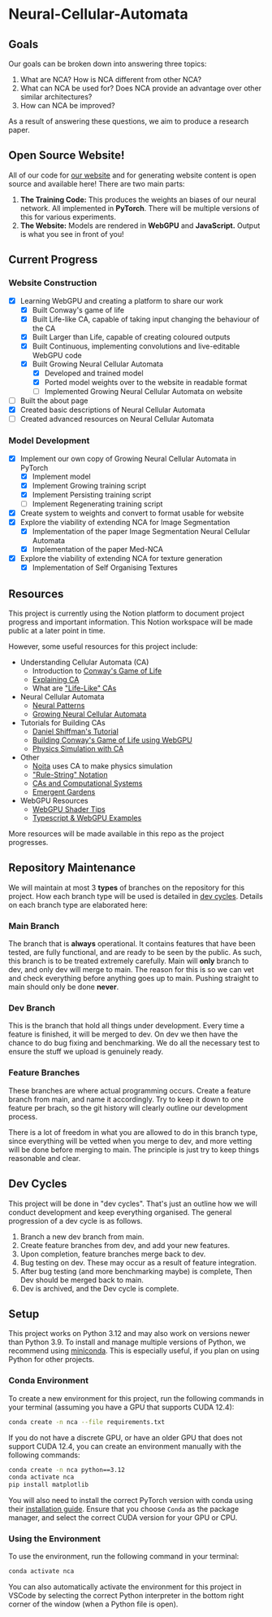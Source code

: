 # Neural-Cellular-Automata

## Goals

Our goals can be broken down into answering three topics:

1. What are NCA? How is NCA different from other NCA?
2. What can NCA be used for? Does NCA provide an advantage over other similar architectures?
3. How can NCA be improved?

As a result of answering these questions, we aim to produce a research paper.

## Open Source Website!

All of our code for <a href="https://neuralca.org">our website</a> and for generating website content is open source and available here! There are two main parts:

1. **The Training Code:** This produces the weights an biases of our neural network. All implemented in **PyTorch**. There will be multiple versions of this for various experiments.
2. **The Website:** Models are rendered in **WebGPU** and **JavaScript.** Output is what you see in front of you!

## Current Progress

### Website Construction
- [x] Learning WebGPU and creating a platform to share our work
  - [x] Built Conway's game of life
  - [x] Built Life-like CA, capable of taking input changing the behaviour of the CA
  - [x] Built Larger than Life, capable of creating coloured outputs 
  - [x] Built Continuous, implementing convolutions and live-editable WebGPU code
  - [x] Built Growing Neural Cellular Automata
    - [x] Developed and trained model
    - [x] Ported model weights over to the website in readable format
    - [ ] Implemented Growing Neural Cellular Automata on website
- [ ] Built the about page
- [x] Created basic descriptions of Neural Cellular Automata
- [ ] Created advanced resources on Neural Cellular Automata

### Model Development
- [x] Implement our own copy of Growing Neural Cellular Automata in PyTorch
  - [x] Implement model
  - [x] Implement Growing training script
  - [x] Implement Persisting training script
  - [ ] Implement Regenerating training script
- [x] Create system to weights and convert to format usable for website
- [x] Explore the viability of extending NCA for Image Segmentation
  - [x] Implementation of the paper Image Segmentation Neural Cellular Automata
  - [x] Implementation of the paper Med-NCA
- [x] Explore the viability of extending NCA for texture generation
  - [x] Implementation of Self Organising Textures

## Resources

This project is currently using the Notion platform to document project progress and important information. This Notion workspace will be made public at a later point in time.

However, some useful resources for this project include:
- Understanding Cellular Automata (CA)
  - Introduction to [Conway's Game of Life](https://playgameoflife.com/)
  - [Explaining CA](https://natureofcode.com/book/chapter-7-cellular-automata/)
  - What are ["Life-Like" CAs](https://en.m.wikipedia.org/wiki/Life-like_cellular_automaton#cite_note-23)
- Neural Cellular Automata
  - [Neural Patterns](https://neuralpatterns.io)
  - [Growing Neural Cellular Automata](https://distill.pub/2020/growing-ca/)
- Tutorials for Building CAs
  - [Daniel Shiffman's Tutorial](https://www.youtube.com/watch?app=desktop&v=DKGodqDs9sA)
  - [Building Conway's Game of Life using WebGPU](https://codelabs.developers.google.com/your-first-webgpu-app#0)
  - [Physics Simulation with CA](https://www.youtube.com/watch?v=VLZjd_Y1gJ8&pp=ygUfY2VsbHVsYXIgYXV0b21hdGEgc2FuZCBwYXJ0aWNsZQ%3D%3D)
- Other
  - [Noita](https://en.wikipedia.org/wiki/Noita_(video_game)#cite_note-11) uses CA to make physics simulation
  - ["Rule-String" Notation](https://conwaylife.com/wiki/Rulestring)
  - [CAs and Computational Systems](https://direct.mit.edu/isal/proceedings/isal2021/33/105/102949)
  - [Emergent Gardens](https://www.youtube.com/@EmergentGarden)
- WebGPU Resources
  - [WebGPU Shader Tips](https://toji.dev/webgpu-best-practices/dynamic-shader-construction.html)
  - [Typescript & WebGPU Examples](https://webgpu.github.io/webgpu-samples/samples/helloTriangle)

More resources will be made available in this repo as the project progresses.

## Repository Maintenance

We will maintain at most 3 **types** of branches on the repository for this project.
How each branch type will be used is detailed in [dev cycles](#dev-cycles).
Details on each branch type are elaborated here:

### Main Branch

The branch that is **always** operational.
It contains features that have been tested, are fully functional, and are ready to be seen by the public.
As such, this branch is to be treated extremely carefully.
Main will **only** branch to dev, and only dev will merge to main.
The reason for this is so we can vet and check everything before anything goes up to main.
Pushing straight to main should only be done **never**.

### Dev Branch  

This is the branch that hold all things under development. Every time a feature is finished, it will be merged to dev.
On dev we then have the chance to do bug fixing and benchmarking.
We do all the necessary test to ensure the stuff we upload is genuinely ready.

### Feature Branches

These branches are where actual programming occurs.
Create a feature branch from main, and name it accordingly.
Try to keep it down to one feature per brach, so the git history will clearly outline our development process.

There is a lot of freedom in what you are allowed to do in this branch type, since everything will be vetted when you merge to dev, and more vetting will be done before merging to main.
The principle is just try to keep things reasonable and clear.

## Dev Cycles

This project will be done in "dev cycles".
That's just an outline how we will conduct development and keep everything organised.
The general progression of a dev cycle is as follows.

1. Branch a new dev branch from main.
2. Create feature branches from dev, and add your new features.
3. Upon completion, feature branches merge back to dev.
4. Bug testing on dev. These may occur as a result of feature integration.
5. After bug testing (and more benchmarking maybe) is complete, Then Dev should be merged back to main.
6. Dev is archived, and the Dev cycle is complete.

## Setup
This project works on Python 3.12 and may also work on versions newer than Python 3.9.  To install and manage multiple versions of Python, we recommend using [miniconda](https://docs.anaconda.com/miniconda/install/#quick-command-line-install).  This is especially useful, if you plan on using Python for other projects.

### Conda Environment
To create a new environment for this project, run the following commands in your terminal (assuming you have a GPU that supports CUDA 12.4):
```bash
conda create -n nca --file requirements.txt
```

If you do not have a discrete GPU, or have an older GPU that does not support CUDA 12.4, you can create an environment manually with the following commands:
```bash
conda create -n nca python==3.12
conda activate nca
pip install matplotlib
```

You will also need to install the correct PyTorch version with conda using their [installation guide](https://pytorch.org/get-started/locally/).  Ensure that you choose `Conda` as the package manager, and select the correct CUDA version for your GPU or CPU.

### Using the Environment
To use the environment, run the following command in your terminal:
```bash
conda activate nca
```

You can also automatically activate the environment for this project in VSCode by selecting the correct Python interpreter in the bottom right corner of the window (when a Python file is open).
